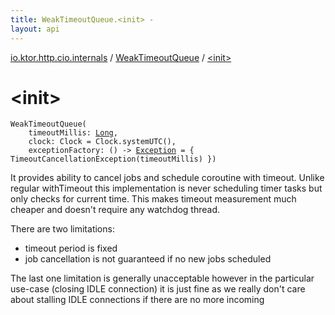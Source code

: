 ```yaml
---
title: WeakTimeoutQueue.<init> - 
layout: api
---
```


<div class='api-docs-breadcrumbs'><a href="../index.html">io.ktor.http.cio.internals</a> / <a href="index.html">WeakTimeoutQueue</a> / <a href="./-init-.html">&lt;init&gt;</a></div>

# &lt;init&gt;

<div class="signature"><code><span class="identifier">WeakTimeoutQueue</span><span class="symbol">(</span><br/>&nbsp;&nbsp;&nbsp;&nbsp;<span class="parameterName" id="io.ktor.http.cio.internals.WeakTimeoutQueue$<init>(kotlin.Long, java.time.Clock, kotlin.Function0((java.lang.Exception)))/timeoutMillis">timeoutMillis</span><span class="symbol">:</span>&nbsp;<a href="https://kotlinlang.org/api/latest/jvm/stdlib/kotlin/-long/index.html"><span class="identifier">Long</span></a><span class="symbol">, </span><br/>&nbsp;&nbsp;&nbsp;&nbsp;<span class="parameterName" id="io.ktor.http.cio.internals.WeakTimeoutQueue$<init>(kotlin.Long, java.time.Clock, kotlin.Function0((java.lang.Exception)))/clock">clock</span><span class="symbol">:</span>&nbsp;<span class="identifier">Clock</span>&nbsp;<span class="symbol">=</span>&nbsp;Clock.systemUTC()<span class="symbol">, </span><br/>&nbsp;&nbsp;&nbsp;&nbsp;<span class="parameterName" id="io.ktor.http.cio.internals.WeakTimeoutQueue$<init>(kotlin.Long, java.time.Clock, kotlin.Function0((java.lang.Exception)))/exceptionFactory">exceptionFactory</span><span class="symbol">:</span>&nbsp;<span class="symbol">(</span><span class="symbol">)</span>&nbsp;<span class="symbol">-&gt;</span>&nbsp;<a href="https://kotlinlang.org/api/latest/jvm/stdlib/kotlin/-exception/index.html"><span class="identifier">Exception</span></a>&nbsp;<span class="symbol">=</span>&nbsp;{ TimeoutCancellationException(timeoutMillis) }<span class="symbol">)</span></code></div>

It provides ability to cancel jobs and schedule coroutine with timeout. Unlike regular withTimeout
this implementation is never scheduling timer tasks but only checks for current time. This makes timeout measurement
much cheaper and doesn't require any watchdog thread.

There are two limitations:

* timeout period is fixed
* job cancellation is not guaranteed if no new jobs scheduled

The last one limitation is generally unacceptable
however in the particular use-case (closing IDLE connection) it is just fine
as we really don't care about stalling IDLE connections if there are no more incoming

